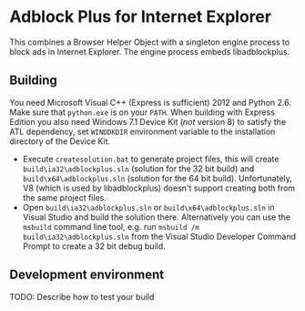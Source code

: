 Adblock Plus for Internet Explorer
==================================

This combines a Browser Helper Object with a singleton engine process to block
ads in Internet Explorer. The engine process embeds libadblockplus.

Building
--------

You need Microsoft Visual C++ (Express is sufficient) 2012 and Python 2.6. Make
sure that `python.exe` is on your `PATH`. When building with Express Edition
you also need Windows 7.1 Device Kit (*not* version 8) to satisfy the ATL
dependency, set `WINDDKDIR` environment variable to the installation directory
of the Device Kit.

* Execute `createsolution.bat` to generate project files, this will create
`build\ia32\adblockplus.sln` (solution for the 32 bit build) and
`build\x64\adblockplus.sln` (solution for the 64 bit build). Unfortunately,
V8 (which is used by libadblockplus) doesn't support creating both from the
same project files.
* Open `build\ia32\adblockplus.sln` or `build\x64\adblockplus.sln` in
Visual Studio and build the solution there. Alternatively you can use the
`msbuild` command line tool, e.g. run `msbuild /m build\ia32\adblockplus.sln`
from the Visual Studio Developer Command Prompt to create a 32 bit debug build.

Development environment
-----------------------

TODO: Describe how to test your build
